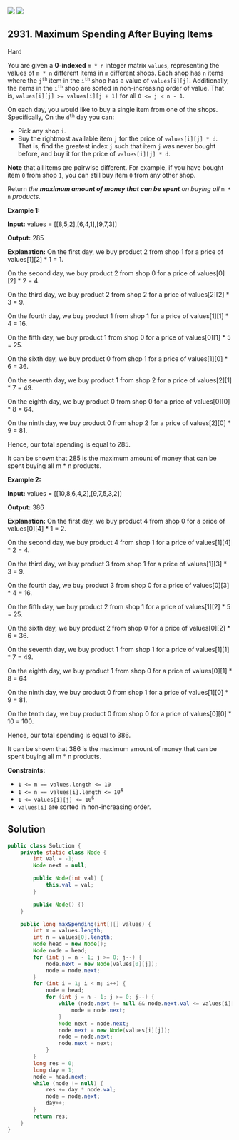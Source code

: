[![](https://img.shields.io/github/stars/javadev/LeetCode-in-Java?label=Stars&style=flat-square)](https://github.com/javadev/LeetCode-in-Java)
[![](https://img.shields.io/github/forks/javadev/LeetCode-in-Java?label=Fork%20me%20on%20GitHub%20&style=flat-square)](https://github.com/javadev/LeetCode-in-Java/fork)

## 2931\. Maximum Spending After Buying Items

Hard

You are given a **0-indexed** `m * n` integer matrix `values`, representing the values of `m * n` different items in `m` different shops. Each shop has `n` items where the <code>j<sup>th</sup></code> item in the <code>i<sup>th</sup></code> shop has a value of `values[i][j]`. Additionally, the items in the <code>i<sup>th</sup></code> shop are sorted in non-increasing order of value. That is, `values[i][j] >= values[i][j + 1]` for all `0 <= j < n - 1`.

On each day, you would like to buy a single item from one of the shops. Specifically, On the <code>d<sup>th</sup></code> day you can:

*   Pick any shop `i`.
*   Buy the rightmost available item `j` for the price of `values[i][j] * d`. That is, find the greatest index `j` such that item `j` was never bought before, and buy it for the price of `values[i][j] * d`.

**Note** that all items are pairwise different. For example, if you have bought item `0` from shop `1`, you can still buy item `0` from any other shop.

Return _the **maximum amount of money that can be spent** on buying all_ `m * n` _products_.

**Example 1:**

**Input:** values = \[\[8,5,2],[6,4,1],[9,7,3]]

**Output:** 285

**Explanation:** On the first day, we buy product 2 from shop 1 for a price of values[1][2] \* 1 = 1. 

On the second day, we buy product 2 from shop 0 for a price of values[0][2] \* 2 = 4. 

On the third day, we buy product 2 from shop 2 for a price of values[2][2] \* 3 = 9. 

On the fourth day, we buy product 1 from shop 1 for a price of values[1][1] \* 4 = 16.

On the fifth day, we buy product 1 from shop 0 for a price of values[0][1] \* 5 = 25. 

On the sixth day, we buy product 0 from shop 1 for a price of values[1][0] \* 6 = 36.

On the seventh day, we buy product 1 from shop 2 for a price of values[2][1] \* 7 = 49. 

On the eighth day, we buy product 0 from shop 0 for a price of values[0][0] \* 8 = 64. 

On the ninth day, we buy product 0 from shop 2 for a price of values[2][0] \* 9 = 81. 

Hence, our total spending is equal to 285. 

It can be shown that 285 is the maximum amount of money that can be spent buying all m \* n products.

**Example 2:**

**Input:** values = \[\[10,8,6,4,2],[9,7,5,3,2]]

**Output:** 386

**Explanation:** On the first day, we buy product 4 from shop 0 for a price of values[0][4] \* 1 = 2. 

On the second day, we buy product 4 from shop 1 for a price of values[1][4] \* 2 = 4. 

On the third day, we buy product 3 from shop 1 for a price of values[1][3] \* 3 = 9. 

On the fourth day, we buy product 3 from shop 0 for a price of values[0][3] \* 4 = 16. 

On the fifth day, we buy product 2 from shop 1 for a price of values[1][2] \* 5 = 25. 

On the sixth day, we buy product 2 from shop 0 for a price of values[0][2] \* 6 = 36. 

On the seventh day, we buy product 1 from shop 1 for a price of values[1][1] \* 7 = 49. 

On the eighth day, we buy product 1 from shop 0 for a price of values[0][1] \* 8 = 64 

On the ninth day, we buy product 0 from shop 1 for a price of values[1][0] \* 9 = 81. 

On the tenth day, we buy product 0 from shop 0 for a price of values[0][0] \* 10 = 100. 

Hence, our total spending is equal to 386. 

It can be shown that 386 is the maximum amount of money that can be spent buying all m \* n products.

**Constraints:**

*   `1 <= m == values.length <= 10`
*   <code>1 <= n == values[i].length <= 10<sup>4</sup></code>
*   <code>1 <= values[i][j] <= 10<sup>6</sup></code>
*   `values[i]` are sorted in non-increasing order.

## Solution

```java
public class Solution {
    private static class Node {
        int val = -1;
        Node next = null;

        public Node(int val) {
            this.val = val;
        }

        public Node() {}
    }

    public long maxSpending(int[][] values) {
        int m = values.length;
        int n = values[0].length;
        Node head = new Node();
        Node node = head;
        for (int j = n - 1; j >= 0; j--) {
            node.next = new Node(values[0][j]);
            node = node.next;
        }
        for (int i = 1; i < m; i++) {
            node = head;
            for (int j = n - 1; j >= 0; j--) {
                while (node.next != null && node.next.val <= values[i][j]) {
                    node = node.next;
                }
                Node next = node.next;
                node.next = new Node(values[i][j]);
                node = node.next;
                node.next = next;
            }
        }
        long res = 0;
        long day = 1;
        node = head.next;
        while (node != null) {
            res += day * node.val;
            node = node.next;
            day++;
        }
        return res;
    }
}
```